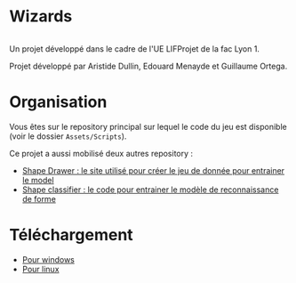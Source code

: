 # Wizards

<img source="Assets/Textures/logo.png" width="200px" />

Un projet développé dans le cadre de l'UE LIFProjet de la fac Lyon 1.

Projet développé par Aristide Dullin, Edouard Menayde et Guillaume Ortega.

# Organisation

Vous êtes sur le repository principal sur lequel le code du jeu est disponible (voir le dossier `Assets/Scripts`).

Ce projet a aussi mobilisé deux autres repository :
- [Shape Drawer : le site utilisé pour créer le jeu de donnée pour entrainer le model](https://github.com/spell-fighting/shape-drawer)
- [Shape classifier : le code pour entrainer le modèle de reconnaissance de forme](https://github.com/spell-fighting/shape-classifier)


# Téléchargement

- [Pour windows](https://github.com/spell-fighting/wizards/releases/download/v1.0/wizards_windows_setup.exe)
- [Pour linux](https://github.com/spell-fighting/wizards/releases/download/v1.0/wizards_linux_x86_64.zip)
